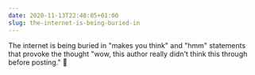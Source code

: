 ```yaml
---
date: 2020-11-13T22:48:05+01:00
slug: the-internet-is-being-buried-in
---
```

The internet is being buried in "makes you think" and "hmm" statements that provoke the thought "wow, this author really didn't think this through before posting." 🤔


